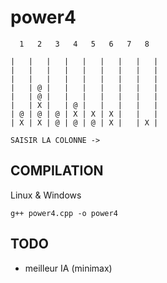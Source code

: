 # power4

```
  1   2   3   4   5   6   7   8

|   |   |   |   |   |   |   |   |
|   |   |   |   |   |   |   |   |
|   |   |   |   |   |   |   |   |
|   | @ |   |   |   |   |   |   |
|   | @ |   |   |   |   |   |   |
|   | X |   | @ |   |   |   |   |
| @ | @ | @ | X | X | X |   |   |
| X | X | @ | @ | @ | X |   | X |

SAISIR LA COLONNE ->
```

## COMPILATION
Linux & Windows
```
g++ power4.cpp -o power4
```

## TODO
- meilleur IA (minimax)